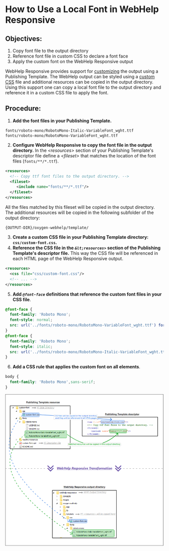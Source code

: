 # How to Use a Local Font in WebHelp Responsive

## Objectives:
1. Copy font file to the output directory
2. Reference font file in custom CSS to declare a font face
3. Apply the custom font on the WebHelp Responsive output

WebHelp Responsive provides support for [customizing](https://www.oxygenxml.com/doc/versions/24.1/ug-webhelp-responsive/topics/wh-responsive-customization-tips.html) the output using a Publishing Template.
The WebHelp output can be styled using a [custom CSS](https://www.oxygenxml.com/doc/versions/24.1/ug-webhelp-responsive/topics/webhelp-customizing-with-css.html) file and additional resources can be copied in the output directory.
Using this support one can copy a local font file to the output directory and reference it in a custom CSS file to apply the font.

## Procedure:
1. **Add the font files in your Publishing Template.**
  ```
  fonts/roboto-mono/RobotoMono-Italic-VariableFont_wght.ttf
  fonts/roboto-mono/RobotoMono-VariableFont_wght.ttf
  ```
2. **Configure WebHelp Responsive to copy the font file in the output directory.**
  In the *&lt;resources>* section of your Publishing Template's descriptor file define a *&lt;fileset>* that matches the location of the font files (`fonts/**/*.ttf`).
  ```xml
  <resources>
    <!-- Copy ttf font files to the output directory. -->
    <fileset>
       <include name="fonts/**/*.ttf"/>
    </fileset>
  </resources>
  ```
  All the files matched by this fileset will be copied in the output directory.
  The additional resources will be copied in the following subfolder of the output directory:
  ```
  {OUTPUT-DIR}/oxygen-webhelp/template/
  ```
3. **Create a custom CSS file in your Publishing Template directory: `css/custom-font.css`.**
4. **Reference the CSS file in the *`&lt;resources>`* section of the Publishing Template's descriptor file.**
  This way the CSS file will be referenced in each HTML page of the WebHelp Responsive output.
  ```xml
  <resources>
    <css file="css/custom-font.css"/>
    <!-- ... -->
  </resources>
  ```
5. **Add *`@font-face`* definitions that reference the custom font files in your CSS file**.
  ```css
  @font-face {
    font-family: 'Roboto Mono';
    font-style: normal;
    src: url('../fonts/roboto-mono/RobotoMono-VariableFont_wght.ttf') format('truetype');
  }
  @font-face {
    font-family: 'Roboto Mono';
    font-style: italic;
    src: url('../fonts/roboto-mono/RobotoMono-Italic-VariableFont_wght.ttf') format('truetype');
  }
  ```
6. **Add a CSS rule that applies the custom font on all elements**.
  ```css
  body {
    font-family: 'Roboto Mono',sans-serif;
  }
  ```

![Publishing Template Resources](readme-resources/template-resources.png "Publishing Template Resources")
